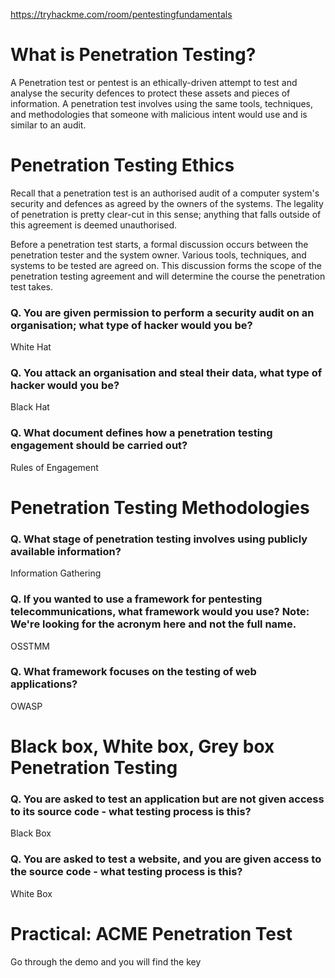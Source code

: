 https://tryhackme.com/room/pentestingfundamentals


# What is Penetration Testing?

A Penetration test or pentest is an ethically-driven attempt to test and analyse the security defences to protect these assets and pieces of information. A penetration test involves using the same tools, techniques, and methodologies that someone with malicious intent would use and is similar to an audit.



# Penetration Testing Ethics

Recall that a penetration test is an authorised audit of a computer system's security and defences as agreed by the owners of the systems. The legality of penetration is pretty clear-cut in this sense; anything that falls outside of this agreement is deemed unauthorised.

Before a penetration test starts, a formal discussion occurs between the penetration tester and the system owner. Various tools, techniques, and systems to be tested are agreed on. This discussion forms the scope of the penetration testing agreement and will determine the course the penetration test takes.



### Q. You are given permission to perform a security audit on an organisation; what type of hacker would you be?
White Hat

### Q. You attack an organisation and steal their data, what type of hacker would you be?
Black Hat

### Q. What document defines how a penetration testing engagement should be carried out?
Rules of Engagement


# Penetration Testing Methodologies



### Q. What stage of penetration testing involves using publicly available information?
Information Gathering

### Q. If you wanted to use a framework for pentesting telecommunications, what framework would you use? Note: We're looking for the acronym here and not the full name.
OSSTMM

### Q. What framework focuses on the testing of web applications?
OWASP



# Black box, White box, Grey box Penetration Testing


### Q. You are asked to test an application but are not given access to its source code - what testing process is this?
Black Box

### Q. You are asked to test a website, and you are given access to the source code - what testing process is this?
White Box



# Practical: ACME Penetration Test

Go through the demo and you will find the key
